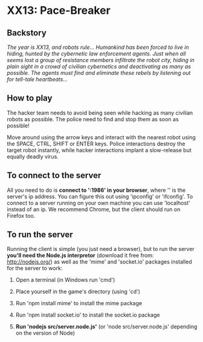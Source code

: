 XX13: Pace-Breaker
============

Backstory
------------------------------------
*The year is XX13, and robots rule... Humankind has been forced to live in hiding, 
hunted by the cybernetic law enforcement agents. Just when all seems lost a group 
of resistance members infiltrate the robot city, hiding in plain sight in a crowd
of civilian cybernetics and deactivating as many as possible. The agents must 
find and eliminate these rebels by listening out for tell-tale heartbeats...*

How to play
------------------------------------
The hacker team needs to avoid being seen while hacking as many civilian robots
as possible. The police need to find and stop them as soon as possible!

Move around using the arrow keys and interact with the nearest robot using the
SPACE, CTRL, SHIFT or ENTER keys. Police interactions destroy the target robot 
instantly, while hacker interactions implant a slow-release but equally deadly
virus.

To connect to the server
------------------------------------
All you need to do is **connect to '<host ip address>:1986' in your browser**, 
where '<host ip address>' is the
server's ip address. You can figure this out using 'ipconfig' or 'ifconfig'. To
connect to a server running on your own machine you can use 'localhost' instead
of an ip. We recommend Chrome, but the client should run on Firefox too. 

To run the server
------------------------------------
Running the client is simple (you just need a browser), but to run the server 
**you'll need the Node.js interpretor** (download it free from: http://nodejs.org/) 
as well as
the 'mime' and 'socket.io' packages installed for the server to work:

1. Open a terminal (in Windows run 'cmd')

2. Place yourself in the game's directory (using 'cd')

3. Run 'npm install mime' to install the mime package

4. Run 'npm install socket.io' to install the socket.io package

5. **Run 'nodejs src/server.node.js'** 
(or 'node src/server.node.js' depending on the version of Node)


